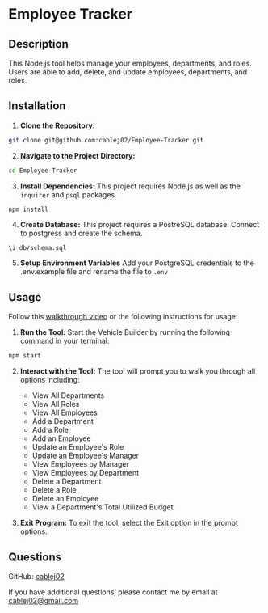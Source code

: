 # Employee Tracker

## Description

This Node.js tool helps manage your employees, departments, and roles.  Users are able to add, delete, and update employees, departments, and roles.

## Installation

1. **Clone the Repository:**

```bash
git clone git@github.com:cablej02/Employee-Tracker.git
```

2. **Navigate to the Project Directory:**

```bash
cd Employee-Tracker
```

3. **Install Dependencies:** This project requires Node.js as well as the `inquirer` and `psql` packages.

```bash
npm install
```

4. **Create Database:** This project requires a PostreSQL database.  Connect to postgress and create the schema.

```
\i db/schema.sql
```

5. **Setup Environment Variables** Add your PostgreSQL credentials to the .env.example file and rename the file to `.env`

## Usage

Follow this [walkthrough video]() or the following instructions for usage:

1. **Run the Tool:** Start the Vehicle Builder by running the following command in your terminal:

```bash
npm start
```

2. **Interact with the Tool:** The tool will prompt you to walk you through all options including:
    - View All Departments
    - View All Roles
    - View All Employees
    - Add a Department
    - Add a Role
    - Add an Employee
    - Update an Employee's Role
    - Update an Employee's Manager
    - View Employees by Manager
    - View Employees by Department
    - Delete a Department
    - Delete a Role
    - Delete an Employee
    - View a Department's Total Utilized Budget

4. **Exit Program:** To exit the tool, select the Exit option in the prompt options.

## Questions

GitHub: [cablej02](https://github.com/cablej02)

If you have additional questions, please contact me by email at [cablej02@gmail.com](mailto:cablej02@gmail.com)